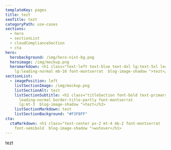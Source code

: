 ```yaml
---
templateKey: pages
title: tezt
seoTitle: tezt
categoryPath: use-cases
sections:
  - hero
  - sectionList
  - cloudComplianceSection
  - cta
hero:
  herobackground: /img/hero-nist-bg.png
  heroimage: /img/mockup.png
  heromarkdown: <h1 class="text-left text-blue text-4xl lg:text-5xl leading-normal
    lg:leading-normal mb-16 font-montserrat  blog-image-shadow ">tezt</h1>
sectionList:
  - imagePosition: left
    listSectionImage: /img/mockup.png
    listSectionAlt: tezt
    listSectionSubtitle: <h2 class="titleSection font-bold text-primary
      leading-normal border-title-partly font-montserrat
      lg:mt-3  blog-image-shadow ">tezt</h2>
    listSectionMarkdown: t﻿ezt
    listSectionBackground: "#F3F8FF"
cta:
  ctaMarkdown: <h1 class="text-center px-2 mt-4 mb-2 font-montserrat
    font-semibold  blog-image-shadow ">wutever</h1>
---
```

t﻿ezt